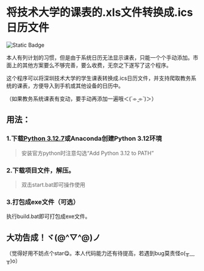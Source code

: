 # 将技术大学的课表的.xls文件转换成.ics日历文件
![Static Badge](https://img.shields.io/badge/python-3.12.7-blue?logo=python&logoColor=yellow)

本人有列计划的习惯，但是由于系统日历无法显示课表，只能一个个手动添加。市面上的其他方案要么不够完善，要么收费，无奈之下遂写了这个程序。

这个程序可以将深圳技术大学的学生课表转换成.ics日历文件，并支持爬取教务系统的课表，方便导入到手机或其他设备的日历中。

（如果教务系统课表有变动，要手动再添加一遍哦＜(´⌯  ̫⌯`)＞）
## 用法：
### 1.下载[Python 3.12.7](https://www.python.org/downloads/release/python-3127/)或Anaconda创建Python 3.12环境
> 安装官方python时注意勾选“Add Python 3.12 to PATH”

### 2.下载项目文件，解压。
>双击start.bat即可操作使用

### 3.打包成exe文件（可选）
执行build.bat即可打包成exe文件。

## 大功告成！ヾ(@^▽^@)ノ
（觉得好用不妨点个star😋。本人代码能力还有待提高，若遇到bug莫责怪o(╥﹏╥)o）